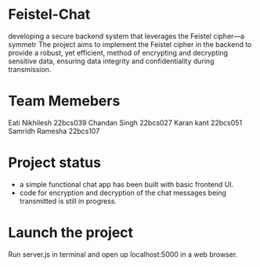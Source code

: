 # Feistel-Chat
developing a secure backend system that leverages the Feistel cipher—a symmetr The project aims to implement the Feistel cipher in the backend to provide a robust, yet efficient, method of encrypting and decrypting sensitive data, ensuring data integrity and confidentiality during transmission.


# Team Memebers
Eati Nikhilesh 22bcs039
Chandan Singh 22bcs027
Karan kant 22bcs051
Samridh Ramesha 22bcs107

# Project status
- a simple functional chat app has been built with basic frontend UI.
- code for encryption and decryption of the chat messages being transmitted is still in progress.

# Launch the project
Run server.js in terminal and open up localhost:5000 in a web browser.
